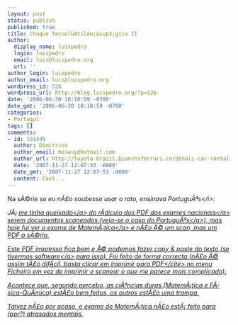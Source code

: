 ```yaml
---
layout: post
status: publish
published: true
title: Choque Tecnol&Atilde;&sup3;gico II
author:
  display_name: luispedro
  login: luispedro
  email: luis@luispedro.org
  url: ''
author_login: luispedro
author_email: luis@luispedro.org
wordpress_id: 526
wordpress_url: http://blog.luispedro.org/?p=526
date: '2006-06-30 18:10:59 -0700'
date_gmt: '2006-06-30 18:10:59 -0700'
categories:
- Portugal
tags: []
comments:
- id: 191449
  author: Dimitrios
  author_email: meswuy@hotmail.com
  author_url: http://toyota-brazil.bianchiferrari.cn/denali-car-rental-anchorage.htm
  date: '2007-11-27 12:07:53 -0800'
  date_gmt: '2007-11-27 12:07:53 -0800'
  content: Cool...
---
```

<p>Na s&Atilde;&copy;rie <i>se eu n&Atilde;&pound;o soubesse usar o rato, ensinava Portugu&Atilde;&ordf;s<&#47;i>:</p>
<p>J&Atilde;&iexcl; <a href="http:&#47;&#47;blog.luispedro.org&#47;?p=504">me tinha queixado<&#47;a> do r&Atilde;&shy;diculo dos PDF dos <a href="http:&#47;&#47;www.exames.org&#47;enes&#47;2006&#47;1&#47;">exames nacionais<&#47;a> serem documentos scaneados (veja-se o caso do <a href="http:&#47;&#47;www.exames.org&#47;enes&#47;2006&#47;1&#47;639.pdf">Portugu&Atilde;&ordf;s<&#47;a>), mas hoje fui ver o exame de <a href="http:&#47;&#47;www.exames.org&#47;enes&#47;2006&#47;1&#47;635.pdf">Matem&Atilde;&iexcl;tica<&#47;a> e n&Atilde;&pound;o &Atilde;&copy; um scan, mas um PDF a s&Atilde;&copy;rio.</p>
<p>Este PDF impresso fica bem e &Atilde;&copy; podemos fazer copy & paste do texto (se tivermos <a href="http:&#47;&#47;kpdf.kde.org&#47;">software<&#47;a> para isso). Foi feito de forma correcta (n&Atilde;&pound;o &Atilde;&copy; assim t&Atilde;&pound;o dif&Atilde;&shy;cil, basta clicar em <cite>imprimir para PDF<&#47;cite> no menu Ficheiro em vez de imprimir e scanear o que me parece mais complicado).</p>
<p>Acontece que, segundo percebo, as ci&Atilde;&ordf;ncias duras (Matem&Atilde;&iexcl;tica e F&Atilde;&shy;sica-Qu&Atilde;&shy;mica) est&Atilde;&pound;o bem feitos, os outros est&Atilde;&pound;o uma trampa.</p>
<p>Talvez n&Atilde;&pound;o por acaso, o exame de Matem&Atilde;&iexcl;tica n&Atilde;&pound;o est&Atilde;&iexcl; feito para (por?) atrasados mentais.</p>
